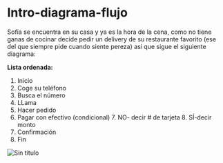 # Intro-diagrama-flujo
Sofía se encuentra en su casa y ya es la hora de la cena, como no tiene ganas de cocinar decide pedir un delivery de su restaurante favorito (ese del que siempre pide cuando siente pereza) asi que sigue el siguiente diagrama: 

**Lista ordenada:**

1. Inicio
2. Coge su teléfono
3. Busca el número
4. LLama
5. Hacer pedido
6. Pagar con efectivo (condicional)
   7. NO- decir # de tarjeta
   8. SÍ-decir monto
9. Confirmación
10. Fin

![Sin titulo](http://i65.tinypic.com/2nvuexh.jpg)


